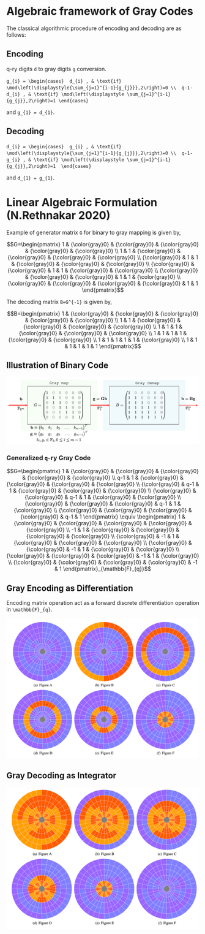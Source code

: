 # Algebraic framework of Gray Codes


The classical algorithmic procedure of encoding and decoding are as follows:
## Encoding
q-ry digits ``d`` to gray digits ``g`` conversion.

``
g_{i} = \begin{cases} 
d_{i} , & \text{if}  \mod\left(\displaystyle{\sum_{j=1}^{i-1}{g_{j}}},2\right)=0 \\ 
q-1-d_{i} , & \text{if} \mod\left(\displaystyle \sum_{j=1}^{i-1}{g_{j}},2\right)=1
\end{cases}
``

and ``g_{1} = d_{1}``.
## Decoding

``
d_{i} = \begin{cases} 
g_{i} , & \text{if}  \mod\left(\displaystyle{\sum_{j=1}^{i-1}{g_{j}}},2\right)=0 \\ 
q-1-g_{i} , & \text{if} \mod\left(\displaystyle \sum_{j=1}^{i-1}{g_{j}},2\right)=1 
\end{cases}
``

and ``d_{1} = g_{1}``.



# Linear Algebraic Formulation (N.Rethnakar 2020)
Example of generator matrix ``G`` for binary to gray mapping is given by,

```math
G=\begin{pmatrix} 1 &  {\color{gray}0}   &  {\color{gray}0}  &  {\color{gray}0}   &  {\color{gray}0}  &  {\color{gray}0}   \\
 1  &  1  & {\color{gray}0}  & {\color{gray}0}  & {\color{gray}0}  & {\color{gray}0}   \\
 {\color{gray}0}  &  1  & 1 & {\color{gray}0}  & {\color{gray}0}  & {\color{gray}0}   \\
 {\color{gray}0}  &  {\color{gray}0}  & 1 & 1 & {\color{gray}0}  & {\color{gray}0}   \\
 {\color{gray}0}  &  {\color{gray}0}  & {\color{gray}0}  & 1 & 1 & {\color{gray}0}   \\
 {\color{gray}0}  &  {\color{gray}0}  & {\color{gray}0}  & {\color{gray}0}  & 1 & 1 \end{pmatrix}
```


  The decoding matrix ``B=G^{-1}`` is given by,

  ```math
  B=\begin{pmatrix}  1  &  {\color{gray}0}   &  {\color{gray}0}   &  {\color{gray}0}   &  {\color{gray}0}   &  {\color{gray}0}   \\
1 &  1 &  {\color{gray}0}  & {\color{gray}0}   &  {\color{gray}0}   & {\color{gray}0}   \\
1 &  1 &  1 & {\color{gray}0}   &  {\color{gray}0}   & {\color{gray}0}   \\
1 &  1 &  1 & 1  &  {\color{gray}0}   & {\color{gray}0}   \\
1 &  1 &  1 & 1  &  1  & {\color{gray}0}   \\
1 &  1 &  1 & 1  &  1  & 1 \end{pmatrix}
```

## Illustration of Binary Code 

![](./assets/fig_gray_algebra_binary.png)

### Generalized ``q``-ry Gray Code


```math
G=\begin{pmatrix} 1 &  {\color{gray}0}  &  {\color{gray}0}  &  {\color{gray}0}  &  {\color{gray}0}  &  {\color{gray}0}  \\
 q-1  &  1  & {\color{gray}0}  & {\color{gray}0}  & {\color{gray}0}  & {\color{gray}0}  \\
 {\color{gray}0}  &  q-1  & 1 & {\color{gray}0}  & {\color{gray}0}  & {\color{gray}0}  \\
 {\color{gray}0}  &  {\color{gray}0}  & q-1 & 1 & {\color{gray}0}  & {\color{gray}0}  \\
 {\color{gray}0}  &  {\color{gray}0}  & {\color{gray}0}  & q-1 & 1 & {\color{gray}0}  \\
 {\color{gray}0}  &  {\color{gray}0}  & {\color{gray}0}  & {\color{gray}0}  & q-1 & 1 \end{pmatrix} \equiv \begin{pmatrix} 1 &  {\color{gray}0}  &  {\color{gray}0}  &  {\color{gray}0}  &  {\color{gray}0}  &  {\color{gray}0}  \\
 -1  &  1  & {\color{gray}0}  & {\color{gray}0}  & {\color{gray}0}  & {\color{gray}0}  \\
 {\color{gray}0}  &  -1  & 1 & {\color{gray}0}  & {\color{gray}0}  & {\color{gray}0}  \\
 {\color{gray}0}  &  {\color{gray}0}  & -1 & 1 & {\color{gray}0}  & {\color{gray}0}  \\
 {\color{gray}0}  &  {\color{gray}0}  & {\color{gray}0}  & -1 & 1 & {\color{gray}0}  \\
 {\color{gray}0}  &  {\color{gray}0}  & {\color{gray}0}  & {\color{gray}0}  & -1 & 1 \end{pmatrix}_{\mathbb{F}_{q}}
```


## Gray Encoding as Differentiation
Encoding matrix operation act as a forward discrete differentiation operation in ``\mathbb{F}_{q}``.

![](./assets/fig_wheel_bin2gray.png)

## Gray Decoding as Integrator
![](./assets/fig_wheel_gray2bin.png)